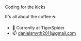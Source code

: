 Coding for the kicks

It's all about the coffee ☕️

- 🔭 Currently at TigerSpider
- 📫 danielsmyth2011@gmail.com
